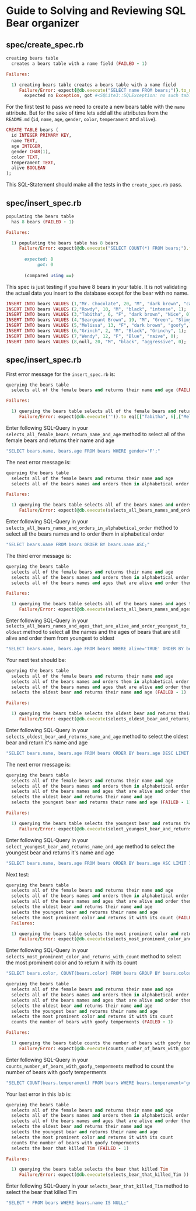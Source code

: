 # Guide to Solving and Reviewing SQL Bear organizer

## spec/create_spec.rb
```ruby
creating bears table
  creates a bears table with a name field (FAILED - 1)

Failures:

  1) creating bears table creates a bears table with a name field
     Failure/Error: expect{@db.execute("SELECT name FROM bears;")}.to_not raise_exception
       expected no Exception, got #<SQLite3::SQLException: no such table: bears> with backtrace
```
For the first test to pass we need to create a new bears table with the `name` attribute. But for the sake of time lets add all the attributes from the `README.md` (`id`, `name`, `age`, `gender`, `color`, `temperament` and `alive`).

```ruby
CREATE TABLE bears (
  id INTEGER PRIMARY KEY,
  name TEXT,
  age INTEGER,
  gender CHAR(1),
  color TEXT,
  temperament TEXT,
  alive BOOLEAN
);
```
This SQL-Statement should make all the tests in the `create_spec.rb` pass.

## spec/insert_spec.rb

```ruby
populating the bears table
  has 8 bears (FAILED - 1)

Failures:

  1) populating the bears table has 8 bears
     Failure/Error: expect(@db.execute("SELECT COUNT(*) FROM bears;").flatten[0]).to eq(8)
       
       expected: 8
            got: 0
       
       (compared using ==)

```
This spec is just testing if you have 8 bears in your table. It is not validating the actual data you insert to the database except for the bear with no name.

```ruby
INSERT INTO bears VALUES (1,"Mr. Chocolate", 20, "M", "dark brown", "calm", 1);
INSERT INTO bears VALUES (2,"Rowdy", 10, "M", "black", "intense", 1);
INSERT INTO bears VALUES (3,"Tabitha", 6, "F", "dark brown", "Nice", 0);
INSERT INTO bears VALUES (4,"Seargeant Brown", 19, "M", "Green", "Slimy", 1);
INSERT INTO bears VALUES (5,"Melissa", 13, "F", "dark brown", "goofy", 1);
INSERT INTO bears VALUES (6,"Grinch", 2, "M", "Black", "Grinchy", 1);
INSERT INTO bears VALUES (7,"Wendy", 12, "F", "Blue", "naive", 0);
INSERT INTO bears VALUES (8,null, 20, "M", "black", "aggressive", 0);
```
## spec/insert_spec.rb
First error message for the `insert_spec.rb` is:

```ruby
querying the bears table
  selects all of the female bears and returns their name and age (FAILED - 1)

Failures:

  1) querying the bears table selects all of the female bears and returns their name and age
     Failure/Error: expect(@db.execute('')).to eq([["Tabitha", 6],["Melissa", 13], ["Wendy", 6]])
```

Enter following SQL-Query in your `selects_all_female_bears_return_name_and_age` method to select all of the female bears and returns their name and age

```ruby
"SELECT bears.name, bears.age FROM bears WHERE gender='F';"
```


The next error message is:

```ruby
querying the bears table
  selects all of the female bears and returns their name and age
  selects all of the bears names and orders them in alphabetical order (FAILED - 1)

Failures:

  1) querying the bears table selects all of the bears names and orders them in alphabetical order
     Failure/Error: expect(@db.execute(selects_all_bears_names_and_orders_in_alphabetical_order )).to eq([[nil],["Grinch"],["Melissa"],["Mr. Chocolate"],["Rowdy"],["Sargeant Brown"],["Tabitha"],["Wendy"]])
```

Enter following SQL-Query in your `selects_all_bears_names_and_orders_in_alphabetical_order` method to select all the bears names and to order them in alphabetical order

```ruby
"SELECT bears.name FROM bears ORDER BY bears.name ASC;"
```

The third error message is:

```ruby
querying the bears table
  selects all of the female bears and returns their name and age
  selects all of the bears names and orders them in alphabetical order
  selects all of the bears names and ages that are alive and order them from youngest to oldest (FAILED - 1)

Failures:

  1) querying the bears table selects all of the bears names and ages that are alive and order them from youngest to oldest
     Failure/Error: expect(@db.execute(selects_all_bears_names_and_ages_that_are_alive_and_order_youngest_to_oldest)).to eq([["Grinch", 2], ["Tabitha", 6], ["Wendy", 6], ["Rowdy", 10], ["Melissa", 13]])
```
Enter following SQL-Query in your `selects_all_bears_names_and_ages_that_are_alive_and_order_youngest_to_oldest` method to select all the names and the ages of bears that are still alive and order them from youngest to oldest

```ruby
"SELECT bears.name, bears.age FROM bears WHERE alive='TRUE' ORDER BY bears.age ASC;"
```

Your next test should be:

```ruby
querying the bears table
  selects all of the female bears and returns their name and age
  selects all of the bears names and orders them in alphabetical order
  selects all of the bears names and ages that are alive and order them from youngest to oldest
  selects the oldest bear and returns their name and age (FAILED - 1)

Failures:

  1) querying the bears table selects the oldest bear and returns their name and age
     Failure/Error: expect(@db.execute(selects_oldest_bear_and_returns_name_and_age )).to eq([["Mr. Chocolate", 20]])
```

Enter following SQL-Query in your `selects_oldest_bear_and_returns_name_and_age` method to select the oldest bear and return it's name and age

```ruby
"SELECT bears.name, bears.age FROM bears ORDER BY bears.age DESC LIMIT 1;"
```

The next error message is:

```ruby
querying the bears table
  selects all of the female bears and returns their name and age
  selects all of the bears names and orders them in alphabetical order
  selects all of the bears names and ages that are alive and order them from youngest to oldest
  selects the oldest bear and returns their name and age
  selects the youngest bear and returns their name and age (FAILED - 1)

Failures:

  1) querying the bears table selects the youngest bear and returns their name and age
     Failure/Error: expect(@db.execute(select_youngest_bear_and_returns_name_and_age )).to eq([["Grinch", 2]])
```

Enter following SQL-Query in your `select_youngest_bear_and_returns_name_and_age` method to select the youngest bear and returns it's name and age

```ruby
"SELECT bears.name, bears.age FROM bears ORDER BY bears.age ASC LIMIT 1;"
```

Next test:

```ruby
querying the bears table
  selects all of the female bears and returns their name and age
  selects all of the bears names and orders them in alphabetical order
  selects all of the bears names and ages that are alive and order them from youngest to oldest
  selects the oldest bear and returns their name and age
  selects the youngest bear and returns their name and age
  selects the most prominent color and returns it with its count (FAILED - 1)
  Failures:

  1) querying the bears table selects the most prominent color and returns it with its count
     Failure/Error: expect(@db.execute(selects_most_prominent_color_and_returns_with_count)).to eq([["dark brown", 3]])
```

Enter following SQL-Query in your `selects_most_prominent_color_and_returns_with_count` method to select the most prominent color and to return it with its count

```ruby
"SELECT bears.color, COUNT(bears.color) FROM bears GROUP BY bears.color ORDER BY COUNT(*) DESC LIMIT 1;"
```

```ruby
querying the bears table
  selects all of the female bears and returns their name and age
  selects all of the bears names and orders them in alphabetical order
  selects all of the bears names and ages that are alive and order them from youngest to oldest
  selects the oldest bear and returns their name and age
  selects the youngest bear and returns their name and age
  selects the most prominent color and returns it with its count
  counts the number of bears with goofy temperments (FAILED - 1)

Failures:

  1) querying the bears table counts the number of bears with goofy temperments
     Failure/Error: expect(@db.execute(counts_number_of_bears_with_goofy_temperments )).to eq([[1]])
```

Enter following SQL-Query in your `counts_number_of_bears_with_goofy_temperments` method to count the number of bears with goofy temperments

```ruby
"SELECT COUNT(bears.temperament) FROM bears WHERE bears.temperament='goofy';"
```
Your last error in this lab is:

```ruby
querying the bears table
  selects all of the female bears and returns their name and age
  selects all of the bears names and orders them in alphabetical order
  selects all of the bears names and ages that are alive and order them from youngest to oldest
  selects the oldest bear and returns their name and age
  selects the youngest bear and returns their name and age
  selects the most prominent color and returns it with its count
  counts the number of bears with goofy temperments
  selects the bear that killed Tim (FAILED - 1)

Failures:

  1) querying the bears table selects the bear that killed Tim
     Failure/Error: expect(@db.execute(selects_bear_that_killed_Tim )).to eq([[8, nil, 20, "M", "black", "aggressive", "FALSE"]])
```

Enter following SQL-Query in your `selects_bear_that_killed_Tim` method to select the bear that killed Tim
```ruby
"SELECT * FROM bears WHERE bears.name IS NULL;"
```

